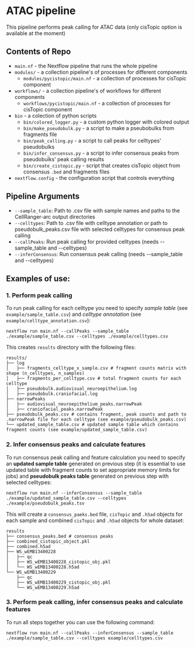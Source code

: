 # ATAC pipeline
This pipeline performs peak calling for ATAC data (only cisTopic option is available at the moment)

## Contents of Repo
* `main.nf` - the Nextflow pipeline that runs the whole pipeline
* `modules/` - a collection pipeline's of processes for different components
  * `modules/pycistopic/main.nf` - a collection of processes for cisTopic component
* `workflows/` - a collection pipeline's of workflows for different components
  * `workflows/pycistopic/main.nf` - a collection of processes for cisTopic component
* `bin` - a colection of python scripts
  * `bin/colored_logger.py` - a custom python logger with colored output
  * `bin/make_pseudobulk.py` - a script to make a pseubobulks from fragments file
  * `bin/peak_calling.py` - a script to call peaks for celltypes' pseudobulks
  * `bin/infer_consensus.py` - a script to infer consensus peaks from pseudobulks' peak calling results
  * `bin/create_cistopic.py` - script that creates cisTopic object from consensus `.bed` and fragments files
* `nextflow.config` - the configuration script that controls everything

## Pipeline Arguments
* `--sample_table`: Path to .csv file with sample names and paths to the CellRanger-arc output directories
* `--celltypes`: Path to .csv file with celltype annotation or path to pseudobulk_peaks.csv file with selected celltypes for consensus peak calling
* `--callPeaks`: Run peak calling for provided celltypes (needs --sample_table and --celltypes)
* `--inferConsensus`: Run consensus peak calling (needs --sample_table and --celltypes)

## Examples of use:
### 1. Perform peak calling
To run peak calling for each celltype you need to specify *sample table* (see `example/sample_table.csv`) and *celltype annotation* (see `example/celltype_annotation.csv`):

```shell
nextflow run main.nf --callPeaks --sample_table ./example/sample_table.csv --celltypes ./example/celltypes.csv
```

This creates `results` directory with the following files:
```
results/
├── log
│   ├── fragments_celltype_x_sample.csv # fragment counts matrix with shape (n_celltypes, n_samples)
│   ├── fragments_per_celltype.csv # total fragment counts for each celltype
│   ├── pseudobulk.audiovisual_neuroepithelium.log
│   ├── pseudobulk.craniofacial.log
├── narrowPeaks
│   ├── audiovisual_neuroepithelium_peaks.narrowPeak
│   ├── craniofacial_peaks.narrowPeak
├── pseudobulk_peaks.csv # contains fragment, peak counts and path to .narrowPeak file for each celltype (see example/pseudobulk_peaks.csv)
└── updated_sample_table.csv # updated sample table which contains fragment counts (see example/updated_sample_table.csv)
```

### 2. Infer consensus peaks and calculate features
To run consensus peak calling and feature calculation you need to specify an **updated sample table** generated on previous step (it is essential to use updated table with fragment counts to set appropriate memory limits for jobs) and **pseudobulk peaks table** generated on previous step with selected celltypes:
```shell
nextflow run main.nf --inferConsensus --sample_table ./example/updated_sample_table.csv --celltypes ./example/pseudobulk_peaks.tsv
```

This will create a `consensus_paeks.bed` file, `cisTopic` and `.h5ad` objects for each sample and combined `cisTopic` and `.h5ad` objects for whole dataset:
```
results
├── consensus_peaks.bed # consensus peaks
├── combined_cistopic_object.pkl
├── combined.h5ad
├── WS_wEMB13400228
│   ├── qc
│   ├── WS_wEMB13400228_cistopic_obj.pkl
│   └── WS_wEMB13400228.h5ad
└── WS_wEMB13400229
    ├── qc
    ├── WS_wEMB13400229_cistopic_obj.pkl
    └── WS_wEMB13400229.h5ad
```

### 3. Perform peak calling, infer consensus peaks and calculate features
To run all steps together you can use the following command:
```shell
nextflow run main.nf --callPeaks --inferConsensus --sample_table ./example/sample_table.csv --celltypes example/celltypes.csv
```